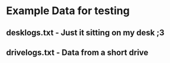 # Example Data for testing

## desklogs.txt - Just it sitting on my desk ;3

## drivelogs.txt - Data from a short drive